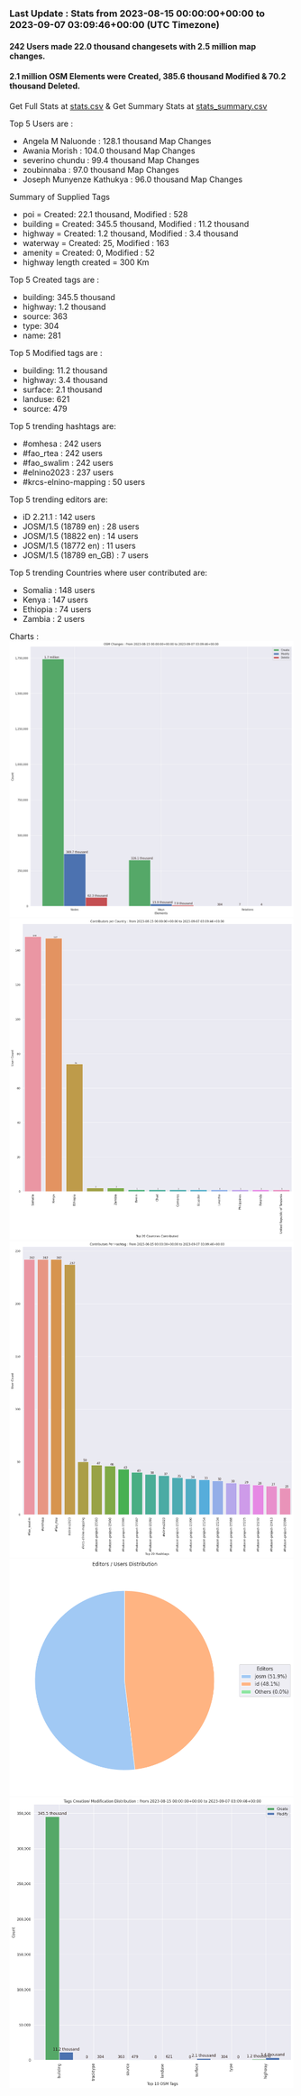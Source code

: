 ### Last Update : Stats from 2023-08-15 00:00:00+00:00 to 2023-09-07 03:09:46+00:00 (UTC Timezone)

#### 242 Users made 22.0 thousand changesets with 2.5 million map changes.
#### 2.1 million OSM Elements were Created, 385.6 thousand Modified & 70.2 thousand Deleted.
Get Full Stats at [stats.csv](/stats/elinino2023/Daily/stats.csv)
 & Get Summary Stats at [stats_summary.csv](/stats/elinino2023/Daily/stats_summary.csv)

Top 5 Users are : 
- Angela M Naluonde : 128.1 thousand Map Changes
- Awania Morish : 104.0 thousand Map Changes
- severino chundu : 99.4 thousand Map Changes
- zoubinnaba : 97.0 thousand Map Changes
- Joseph Munyenze Kathukya : 96.0 thousand Map Changes

Summary of Supplied Tags
- poi = Created: 22.1 thousand, Modified : 528
- building = Created: 345.5 thousand, Modified : 11.2 thousand
- highway = Created: 1.2 thousand, Modified : 3.4 thousand
- waterway = Created: 25, Modified : 163
- amenity = Created: 0, Modified : 52
- highway length created = 300 Km


Top 5 Created tags are :
- building: 345.5 thousand
- highway: 1.2 thousand
- source: 363
- type: 304
- name: 281


Top 5 Modified tags are :
- building: 11.2 thousand
- highway: 3.4 thousand
- surface: 2.1 thousand
- landuse: 621
- source: 479


Top 5 trending hashtags are:
- #omhesa : 242 users
- #fao_rtea : 242 users
- #fao_swalim : 242 users
- #elnino2023 : 237 users
- #krcs-elnino-mapping : 50 users


Top 5 trending editors are:
- iD 2.21.1 : 142 users
- JOSM/1.5 (18789 en) : 28 users
- JOSM/1.5 (18822 en) : 14 users
- JOSM/1.5 (18772 en) : 11 users
- JOSM/1.5 (18789 en_GB) : 7 users


Top 5 trending Countries where user contributed are:
- Somalia : 148 users
- Kenya : 147 users
- Ethiopia : 74 users
- Zambia : 2 users


 Charts : 
![Alt text](./stats_osm_changes.png) 
![Alt text](./stats_users_per_country.png) 
![Alt text](./stats_users_per_hashtag.png) 
![Alt text](./stats_editors_pie_chart.png) 
![Alt text](./stats_tags.png) 
